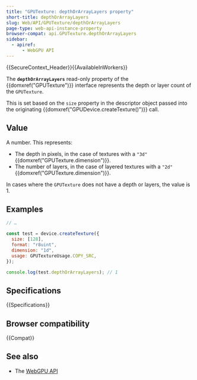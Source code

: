 ```yaml
---
title: "GPUTexture: depthOrArrayLayers property"
short-title: depthOrArrayLayers
slug: Web/API/GPUTexture/depthOrArrayLayers
page-type: web-api-instance-property
browser-compat: api.GPUTexture.depthOrArrayLayers
sidebar:
  - apiref:
      - WebGPU API
---
```


{{SecureContext_Header}}{{AvailableInWorkers}}

The **`depthOrArrayLayers`** read-only property of the
{{domxref("GPUTexture")}} interface represents the depth or layer count of the `GPUTexture`.

This is set based on the `size` property in the descriptor object passed into the originating {{domxref("GPUDevice.createTexture()")}} call.

## Value

A number. This represents:

- The depth in pixels, in the case of textures with a `"3d"` {{domxref("GPUTexture.dimension")}}.
- The number of layers, in the case of layered textures with a `"2d"` {{domxref("GPUTexture.dimension")}}.

In cases where the `GPUTexture` does not have a depth or layers, the value is 1.

## Examples

```js
// …

const test = device.createTexture({
  size: [128],
  format: "r8uint",
  dimension: "1d",
  usage: GPUTextureUsage.COPY_SRC,
});

console.log(test.depthOrArrayLayers); // 1
```

## Specifications

{{Specifications}}

## Browser compatibility

{{Compat}}

## See also

- The [WebGPU API](/en-US/docs/Web/API/WebGPU_API)
